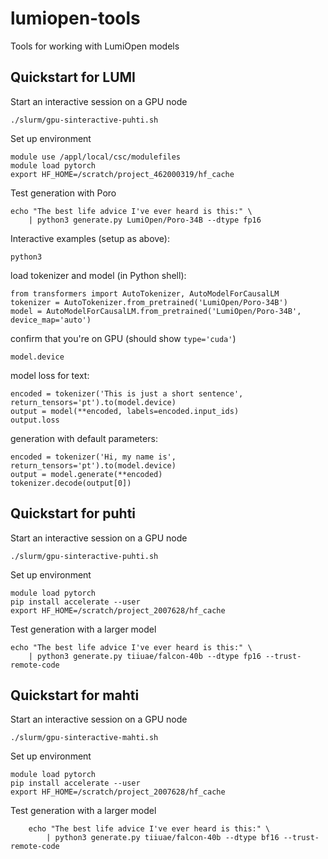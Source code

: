 # lumiopen-tools

Tools for working with LumiOpen models

## Quickstart for LUMI

Start an interactive session on a GPU node

```
./slurm/gpu-sinteractive-puhti.sh
```

Set up environment

```
module use /appl/local/csc/modulefiles
module load pytorch
export HF_HOME=/scratch/project_462000319/hf_cache
```

Test generation with Poro

```
echo "The best life advice I've ever heard is this:" \
    | python3 generate.py LumiOpen/Poro-34B --dtype fp16 
```

Interactive examples (setup as above):

```
python3
```

load tokenizer and model (in Python shell):

```
from transformers import AutoTokenizer, AutoModelForCausalLM
tokenizer = AutoTokenizer.from_pretrained('LumiOpen/Poro-34B')
model = AutoModelForCausalLM.from_pretrained('LumiOpen/Poro-34B', device_map='auto')
```

confirm that you're on GPU (should show `type='cuda'`)

```
model.device
```

model loss for text:

```
encoded = tokenizer('This is just a short sentence', return_tensors='pt').to(model.device)
output = model(**encoded, labels=encoded.input_ids)
output.loss
```

generation with default parameters:

```
encoded = tokenizer('Hi, my name is', return_tensors='pt').to(model.device)
output = model.generate(**encoded)
tokenizer.decode(output[0])
```

## Quickstart for puhti

Start an interactive session on a GPU node

```
./slurm/gpu-sinteractive-puhti.sh
```

Set up environment

```
module load pytorch
pip install accelerate --user
export HF_HOME=/scratch/project_2007628/hf_cache
```

Test generation with a larger model

```
echo "The best life advice I've ever heard is this:" \
    | python3 generate.py tiiuae/falcon-40b --dtype fp16 --trust-remote-code
```

## Quickstart for mahti

Start an interactive session on a GPU node

```
./slurm/gpu-sinteractive-mahti.sh
```

Set up environment

```
module load pytorch
pip install accelerate --user
export HF_HOME=/scratch/project_2007628/hf_cache
```

Test generation with a larger model

```
    echo "The best life advice I've ever heard is this:" \
        | python3 generate.py tiiuae/falcon-40b --dtype bf16 --trust-remote-code
```
